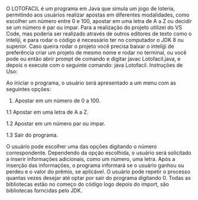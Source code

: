  O LOTOFACIL é um programa em Java que simula um jogo de loteria, permitindo aos usuários realizar apostas em diferentes modalidades, como escolher um número entre 0 e 100, apostar em uma letra de A a Z ou decidir se um número é par ou ímpar.
  Para a realização do projeto utilizei do VS Code, mas poderia ser realizado através de outros editores de texto como o inteliji, e para rodar o código é necessário ter no computador o JDK 8 ou superior.
   Caso queira rodar o projeto você precisa baixar o intelijji de preferência criar um projeto de mesmo nome e rodar no terminal, ou você pode ou então abrir prompt de comando e digitar javac Lotofacil.java, e depois o execute com o seguinte comando: java Lotofacil.
   Instruções de Uso:

Ao iniciar o programa, o usuário será apresentado a um menu com as seguintes opções:

1. Apostar em um número de 0 a 100.

1.1 Apostar em uma letra de A a Z.

1.2 Apostar em um número par ou ímpar.

1.3 Sair do programa.

O usuário pode escolher uma das opções digitando o número correspondente.
Dependendo da opção escolhida, o usuário será solicitado a inserir informações adicionais, como um número, uma letra.
Após a inserção das informações, o programa informará se o usuário ganhou ou perdeu e o valor do prêmio, se aplicável.
O usuário pode repetir o processo quantas vezes desejar até optar por sair do programa digitando 0.
  Todas as bibliotecas estão no começo do código logo depois do import, são bibliotecas forncidas pelo JDK.
